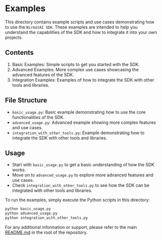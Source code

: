 # Examples

This directory contains example scripts and use cases demonstrating how to use the `NirmatAI SDK`. These examples are intended to help you understand the capabilities of the SDK and how to integrate it into your own projects.

## Contents

1. Basic Examples: Simple scripts to get you started with the SDK.
2. Advanced Examples: More complex use cases showcasing the advanced features of the SDK.
3. Integration Examples: Examples of how to integrate the SDK with other tools and libraries.

## File Structure

- `basic_usage.py`: Basic example demonstrating how to use the core functionalities of the SDK.
- `advanced_usage.py`: Advanced example showing more complex features and use cases.
- `integration_with_other_tools.py`: Example demonstrating how to integrate the SDK with other tools and libraries.

## Usage

- Start with `basic_usage.py` to get a basic understanding of how the SDK works.
- Move on to `advanced_usage.py` to explore more advanced features and use cases.
- Check `integration_with_other_tools.py` to see how the SDK can be integrated with other tools and libraries.

To run the examples, simply execute the Python scripts in this directory:

```bash
python basic_usage.py
python advanced_usage.py
python integration_with_other_tools.py
```

For any additional information or support, please refer to the main [README.md](../README.md) in the root of the repository.